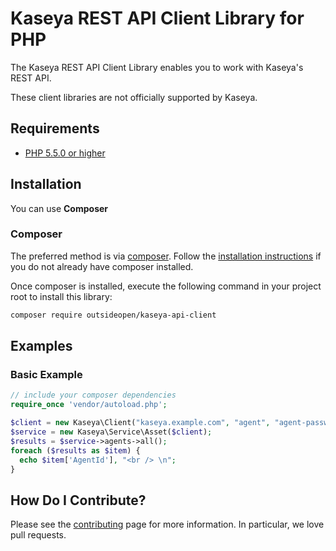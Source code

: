 
# Kaseya REST API Client Library for PHP

The Kaseya REST API Client Library enables you to work with Kaseya's REST API.

These client libraries are not officially supported by Kaseya.

## Requirements
* [PHP 5.5.0 or higher](http://www.php.net/)

## Installation

You can use **Composer**

### Composer

The preferred method is via [composer](https://getcomposer.org). Follow the
[installation instructions](https://getcomposer.org/doc/00-intro.md) if you do not already have
composer installed.

Once composer is installed, execute the following command in your project root to install this library:

```sh
composer require outsideopen/kaseya-api-client
```

## Examples

### Basic Example

```php
// include your composer dependencies
require_once 'vendor/autoload.php';

$client = new Kaseya\Client("kaseya.example.com", "agent", "agent-password");
$service = new Kaseya\Service\Asset($client);
$results = $service->agents->all();
foreach ($results as $item) {
  echo $item['AgentId'], "<br /> \n";
}
```

## How Do I Contribute? ##

Please see the [contributing](CONTRIBUTING.md) page for more information. In particular, we love pull requests.